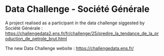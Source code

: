 # Data Challenge - Société Générale 

A project realised as a participant in the data challenge siggested by Société Générale : https://challengedata2.ens.fr/fr/challenge/25/predire_la_tendance_de_la_production_de_petrole_brut.html

The new Data Challenge website : https://challengedata.ens.fr/ 
